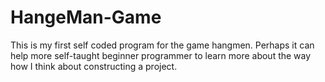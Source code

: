 # HangeMan-Game
This is my first self coded program for the game hangmen. Perhaps it can help more self-taught beginner programmer to learn more about the way how I think about constructing a project.

